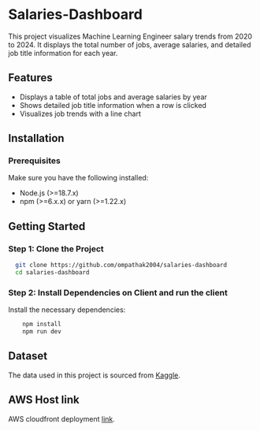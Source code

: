 # Salaries-Dashboard

This project visualizes Machine Learning Engineer salary trends from 2020 to 2024. It displays the total number of jobs, average salaries, and detailed job title information for each year.

## Features

- Displays a table of total jobs and average salaries by year
- Shows detailed job title information when a row is clicked
- Visualizes job trends with a line chart

## Installation

### Prerequisites

Make sure you have the following installed:

- Node.js (>=18.7.x)
- npm (>=6.x.x) or yarn (>=1.22.x)

## Getting Started

### Step 1: Clone the Project

```bash
  git clone https://github.com/ompathak2004/salaries-dashboard
  cd salaries-dashboard
```
### Step 2: Install Dependencies on Client and run the client
Install the necessary dependencies:

```bash
    npm install
    npm run dev
```
## Dataset

The data used in this project is sourced from [Kaggle](https://www.kaggle.com/datasets/chopper53/machine-learning-engineer-salary-in-2024).

## AWS Host link

AWS cloudfront deployment [link](https://d199u6n5uy9hg9.cloudfront.net).

